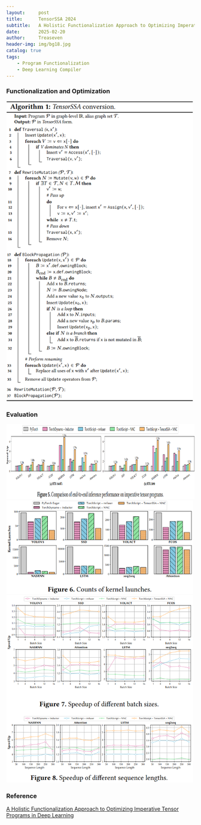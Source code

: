 ```yaml
---
layout:     post
title:      TensorSSA 2024
subtitle:   A Holistic Functionalization Approach to Optimizing Imperative Tensor Programs in Deep Learning
date:       2025-02-20
author:     Treaseven
header-img: img/bg18.jpg
catalog: true
tags:
    - Program Functionalization
    - Deep Learning Compiler
---
```


### Functionalization and Optimization

<img width="500" height="800" src="../img/post-tensorssa-conversion.png"/>


### Evaluation

<img width="1000" height="200" src="../img/post-tensorssa-comparison.png"/>


<img width="500" height="250" src="../img/post-tensorssa-counts.png"/>


<img width="500" height="500" src="../img/post-tensorssa-speedup.png"/>


### Reference
[A Holistic Functionalization Approach to Optimizing Imperative Tensor Programs in Deep Learning](https://dl.acm.org/doi/pdf/10.1145/3649329.3658483)